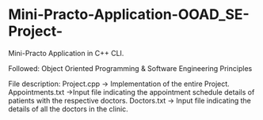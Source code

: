 # Mini-Practo-Application-OOAD_SE-Project-

Mini-Practo Application in C++ CLI.

 Followed: Object Oriented Programming & Software Engineering Principles 
 
 File description:
 Project.cpp -> Implementation of the entire Project.
 Appointments.txt ->Input file indicating the appointment schedule details of patients with the respective doctors.
 Doctors.txt -> Input file indicating the details of all the doctors in the clinic.
